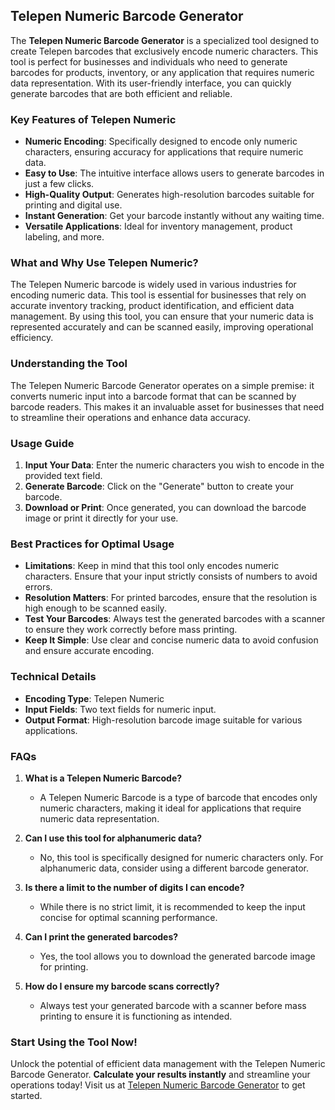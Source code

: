 ## Telepen Numeric Barcode Generator

The **Telepen Numeric Barcode Generator** is a specialized tool designed to create Telepen barcodes that exclusively encode numeric characters. This tool is perfect for businesses and individuals who need to generate barcodes for products, inventory, or any application that requires numeric data representation. With its user-friendly interface, you can quickly generate barcodes that are both efficient and reliable.

### Key Features of Telepen Numeric

- **Numeric Encoding**: Specifically designed to encode only numeric characters, ensuring accuracy for applications that require numeric data.
- **Easy to Use**: The intuitive interface allows users to generate barcodes in just a few clicks.
- **High-Quality Output**: Generates high-resolution barcodes suitable for printing and digital use.
- **Instant Generation**: Get your barcode instantly without any waiting time.
- **Versatile Applications**: Ideal for inventory management, product labeling, and more.

### What and Why Use Telepen Numeric?

The Telepen Numeric barcode is widely used in various industries for encoding numeric data. This tool is essential for businesses that rely on accurate inventory tracking, product identification, and efficient data management. By using this tool, you can ensure that your numeric data is represented accurately and can be scanned easily, improving operational efficiency.

### Understanding the Tool

The Telepen Numeric Barcode Generator operates on a simple premise: it converts numeric input into a barcode format that can be scanned by barcode readers. This makes it an invaluable asset for businesses that need to streamline their operations and enhance data accuracy.

### Usage Guide

1. **Input Your Data**: Enter the numeric characters you wish to encode in the provided text field.
2. **Generate Barcode**: Click on the "Generate" button to create your barcode.
3. **Download or Print**: Once generated, you can download the barcode image or print it directly for your use.

### Best Practices for Optimal Usage

- **Limitations**: Keep in mind that this tool only encodes numeric characters. Ensure that your input strictly consists of numbers to avoid errors.
- **Resolution Matters**: For printed barcodes, ensure that the resolution is high enough to be scanned easily.
- **Test Your Barcodes**: Always test the generated barcodes with a scanner to ensure they work correctly before mass printing.
- **Keep It Simple**: Use clear and concise numeric data to avoid confusion and ensure accurate encoding.

### Technical Details

- **Encoding Type**: Telepen Numeric
- **Input Fields**: Two text fields for numeric input.
- **Output Format**: High-resolution barcode image suitable for various applications.

### FAQs

1. **What is a Telepen Numeric Barcode?**
   - A Telepen Numeric Barcode is a type of barcode that encodes only numeric characters, making it ideal for applications that require numeric data representation.

2. **Can I use this tool for alphanumeric data?**
   - No, this tool is specifically designed for numeric characters only. For alphanumeric data, consider using a different barcode generator.

3. **Is there a limit to the number of digits I can encode?**
   - While there is no strict limit, it is recommended to keep the input concise for optimal scanning performance.

4. **Can I print the generated barcodes?**
   - Yes, the tool allows you to download the generated barcode image for printing.

5. **How do I ensure my barcode scans correctly?**
   - Always test your generated barcode with a scanner before mass printing to ensure it is functioning as intended.

### Start Using the Tool Now!

Unlock the potential of efficient data management with the Telepen Numeric Barcode Generator. **Calculate your results instantly** and streamline your operations today! Visit us at [Telepen Numeric Barcode Generator](https://www.inayam.co/barcode/telepennumeric) to get started.